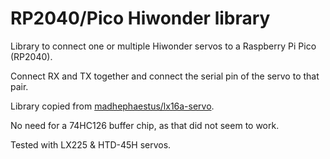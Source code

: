 # RP2040/Pico Hiwonder library

Library to connect one or multiple Hiwonder servos to a Raspberry Pi Pico (RP2040).

Connect RX and TX together and connect the serial pin of the servo to that pair.

Library copied from [madhephaestus/lx16a-servo](https://github.com/madhephaestus/lx16a-servo).

No need for a 74HC126 buffer chip, as that did not seem to work.

Tested with LX225 & HTD-45H servos.
